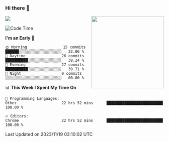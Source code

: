 ### Hi there 👋

![](https://metrics.lecoq.io/itaowu?template=classic&config.timezone=Asia%2FShanghai)
<img align='right' src="https://media.giphy.com/media/M9gbBd9nbDrOTu1Mqx/giphy.gif" width="230">

<!--START_SECTION:waka-->
![Code Time](http://img.shields.io/badge/Code%20Time-561%20hrs%2033%20mins-blue)

**I'm an Early 🐤** 

```text
🌞 Morning                15 commits          ██████░░░░░░░░░░░░░░░░░░░   22.06 % 
🌆 Daytime                26 commits          ██████████░░░░░░░░░░░░░░░   38.24 % 
🌃 Evening                27 commits          ██████████░░░░░░░░░░░░░░░   39.71 % 
🌙 Night                  0 commits           ░░░░░░░░░░░░░░░░░░░░░░░░░   00.00 % 
```


📊 **This Week I Spent My Time On** 

```text
💬 Programming Languages: 
Other                    22 hrs 52 mins      █████████████████████████   100.00 % 

🔥 Editors: 
Chrome                   22 hrs 52 mins      █████████████████████████   100.00 % 
```


 Last Updated on 2023/11/19 03:10:02 UTC
<!--END_SECTION:waka-->

<!--
**itaowu/itaowu** is a ✨ _special_ ✨ repository because its `README.md` (this file) appears on your GitHub profile.

Here are some ideas to get you started:

- 🔭 I’m currently working on ...
- 🌱 I’m currently learning ...
- 👯 I’m looking to collaborate on ...
- 🤔 I’m looking for help with ...
- 💬 Ask me about ...
- 📫 How to reach me: ...
- 😄 Pronouns: ...
- ⚡ Fun fact: ...
-->
